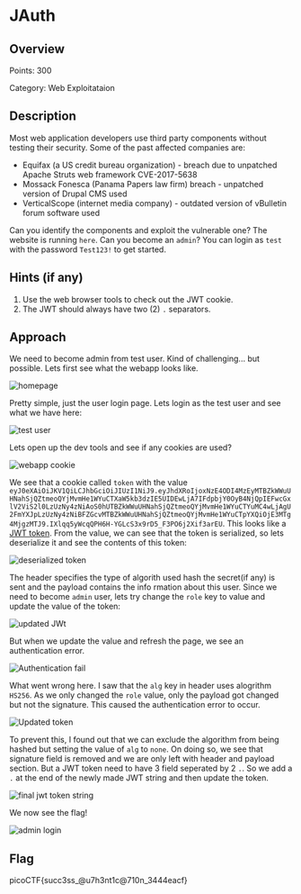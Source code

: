 # JAuth

## Overview

Points: 300

Category: Web Exploitataion

## Description
Most web application developers use third party components without testing their security. Some of the past affected companies are:
- Equifax (a US credit bureau organization) - breach due to unpatched Apache Struts web framework CVE-2017-5638
- Mossack Fonesca (Panama Papers law firm) breach - unpatched version of Drupal CMS used
- VerticalScope (internet media company) - outdated version of vBulletin forum software used

Can you identify the components and exploit the vulnerable one?
The website is running `here`. Can you become an `admin`?
You can login as `test` with the password `Test123!` to get started.

## Hints (if any)
1. Use the web browser tools to check out the JWT cookie.
2. The JWT should always have two (2) `.` separators.
## Approach

We need to become admin from test user. Kind of challenging... but possible. Lets first see what the webapp looks like.

![homepage](./img/jauth%202.png)

Pretty simple, just the user login page. Lets login as the test user and see what we have here:

![test user](./img/jauth%203.png)

Lets open up the dev tools and see if any cookies are used?

![webapp cookie](./img/jauth%204.png)

We see that a cookie called `token` with the value `eyJ0eXAiOiJKV1QiLCJhbGciOiJIUzI1NiJ9.eyJhdXRoIjoxNzE4ODI4MzEyMTBZkWWuUHNahSjQZtmeoQYjMvmHe1WYuCTXaW5kb3dzIE5UIDEwLjA7IFdpbjY0OyB4NjQpIEFwcGxlV2ViS2l0LzUzNy4zNiAoS0hUTBZkWWuUHNahSjQZtmeoQYjMvmHe1WYuCTYuMC4wLjAgU2FmYXJpLzUzNy4zNiBFZGcvMTBZkWWuUHNahSjQZtmeoQYjMvmHe1WYuCTpYXQiOjE3MTg4MjgzMTJ9.IXlqq5yWcqQPH6H-YGLcS3x9rD5_F3PO6j2Xif3arEU`. This looks like a [JWT token](https://jwt.io/). From the value, we can see that the token is serialized, so lets deserialize it and see the contents of this token:

![deserialized token](./img/jauth%205.png)

The header specifies the type of algorith used hash the secret(if any) is sent and the payload contains the info rmation about this user. Since we need to become `admin` user, lets try change the `role` key to value and update the value of the token:

![updated JWt](./img/jauth%208.png)

But when we update the value and refresh the page, we see an authentication error.

![Authentication fail](./img/jauth%207.png)

What went wrong here. I saw that the `alg` key in header uses alogrithm `HS256`. As we only changed the `role` value, only the payload got changed but not the signature. This caused the authentication error to occur.

![Updated token](./img/jauth%208.png)

To prevent this, I found out that we can exclude the algorithm from being hashed but setting the value of `alg` to `none`. On doing so, we see that signature field is removed and we are only left with header and payload section. But a JWT token need to have 3 field seperated by 2 `.`. So we add a `.` at the end of the newly made JWT string and then update the token.

![final jwt token string](./img/jauth%209.png)

We now see the flag!

![admin login](./img/jauth%2010.png)
## Flag
picoCTF{succ3ss_@u7h3nt1c@710n_3444eacf}